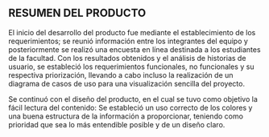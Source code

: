 ## RESUMEN DEL PRODUCTO

El inicio del desarrollo del producto fue mediante el establecimiento de los requerimientos; se reunió información entre los integrantes del equipo y posteriormente se realizó una encuesta en línea destinada a los estudiantes de la facultad. Con los resultados obtenidos y el análisis de historias de usuario, se estableció los requerimientos funcionales, no funcionales y su respectiva priorización, llevando a cabo incluso la realización de un diagrama de casos de uso para una visualización sencilla del proyecto.

Se continuó con el diseño del producto, en el cual se tuvo como objetivo la fácil lectura del contenido: Se estableció un uso correcto de los colores y una buena estructura de la información a proporcionar, teniendo como prioridad que sea lo más entendible posible y de un diseño claro.
